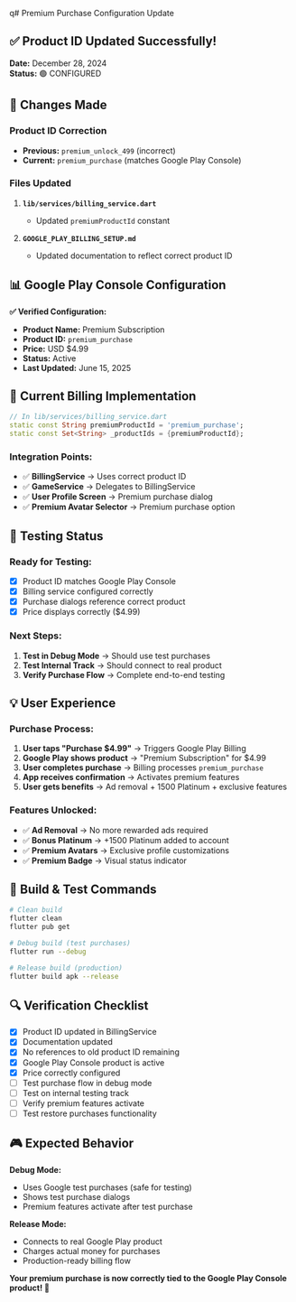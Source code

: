 q# Premium Purchase Configuration Update

## ✅ **Product ID Updated Successfully!**

**Date:** December 28, 2024  
**Status:** 🟢 CONFIGURED

## 🔄 **Changes Made**

### Product ID Correction
- **Previous:** `premium_unlock_499` (incorrect)
- **Current:** `premium_purchase` (matches Google Play Console)

### Files Updated
1. **`lib/services/billing_service.dart`**
   - Updated `premiumProductId` constant
   
2. **`GOOGLE_PLAY_BILLING_SETUP.md`**
   - Updated documentation to reflect correct product ID

## 📊 **Google Play Console Configuration**

**✅ Verified Configuration:**
- **Product Name:** Premium Subscription
- **Product ID:** `premium_purchase`
- **Price:** USD $4.99
- **Status:** Active
- **Last Updated:** June 15, 2025

## 🎯 **Current Billing Implementation**

```dart
// In lib/services/billing_service.dart
static const String premiumProductId = 'premium_purchase';
static const Set<String> _productIds = {premiumProductId};
```

### Integration Points:
- ✅ **BillingService** → Uses correct product ID
- ✅ **GameService** → Delegates to BillingService
- ✅ **User Profile Screen** → Premium purchase dialog
- ✅ **Premium Avatar Selector** → Premium purchase option

## 🧪 **Testing Status**

### Ready for Testing:
- [x] Product ID matches Google Play Console
- [x] Billing service configured correctly
- [x] Purchase dialogs reference correct product
- [x] Price displays correctly ($4.99)

### Next Steps:
1. **Test in Debug Mode** → Should use test purchases
2. **Test Internal Track** → Should connect to real product
3. **Verify Purchase Flow** → Complete end-to-end testing

## 💡 **User Experience**

### Purchase Process:
1. **User taps "Purchase $4.99"** → Triggers Google Play Billing
2. **Google Play shows product** → "Premium Subscription" for $4.99
3. **User completes purchase** → Billing processes `premium_purchase`
4. **App receives confirmation** → Activates premium features
5. **User gets benefits** → Ad removal + 1500 Platinum + exclusive features

### Features Unlocked:
- ✅ **Ad Removal** → No more rewarded ads required
- ✅ **Bonus Platinum** → +1500 Platinum added to account
- ✅ **Premium Avatars** → Exclusive profile customizations
- ✅ **Premium Badge** → Visual status indicator

## 📱 **Build & Test Commands**

```bash
# Clean build
flutter clean
flutter pub get

# Debug build (test purchases)
flutter run --debug

# Release build (production)
flutter build apk --release
```

## 🔍 **Verification Checklist**

- [x] Product ID updated in BillingService
- [x] Documentation updated
- [x] No references to old product ID remaining
- [x] Google Play Console product is active
- [x] Price correctly configured
- [ ] Test purchase flow in debug mode
- [ ] Test on internal testing track
- [ ] Verify premium features activate
- [ ] Test restore purchases functionality

## 🎮 **Expected Behavior**

**Debug Mode:**
- Uses Google test purchases (safe for testing)
- Shows test purchase dialogs
- Premium features activate after test purchase

**Release Mode:**
- Connects to real Google Play product
- Charges actual money for purchases
- Production-ready billing flow

**Your premium purchase is now correctly tied to the Google Play Console product! 🚀** 